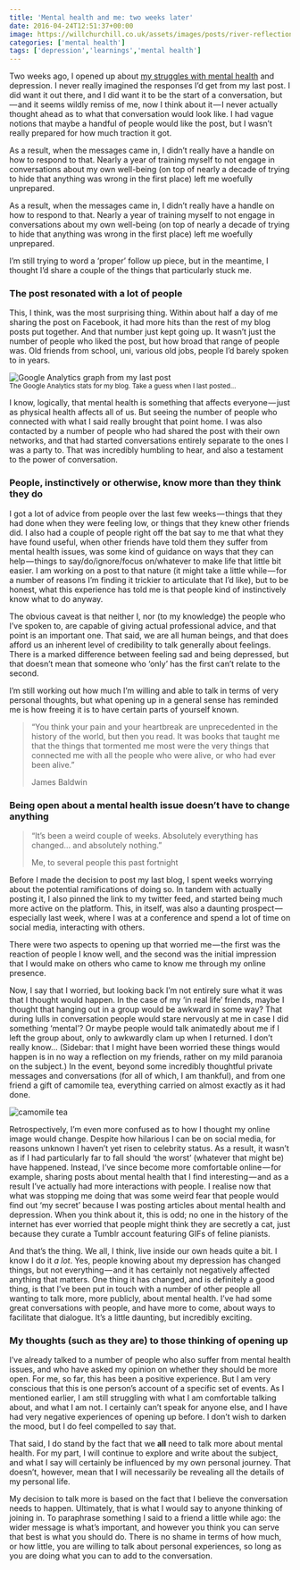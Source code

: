 ```yaml
---
title: 'Mental health and me: two weeks later'
date: 2016-04-24T12:51:37+00:00
image: https://willchurchill.co.uk/assets/images/posts/river-reflection.jpg
categories: ['mental health']
tags: ['depression','learnings','mental health']
---
```

Two weeks ago, I opened up about <a href="http://www.willchurchill.co.uk/mental-health-and-me/" target="_blank" aria-label=" (opens in a new tab)">my struggles with mental health</a> and depression. I never really imagined the responses I’d get from my last post. I did want it out there, and I did want it to be the start of a conversation, but — and it seems wildly remiss of me, now I think about it — I never actually thought ahead as to what that conversation would look like. I had vague notions that maybe a handful of people would like the post, but I wasn’t really prepared for how much traction it got.

As a result, when the messages came in, I didn’t really have a handle on how to respond to that. Nearly a year of training myself to not engage in conversations about my own well-being (on top of nearly a decade of trying to hide that anything was wrong in the first place) left me woefully unprepared.

As a result, when the messages came in, I didn’t really have a handle on how to respond to that. Nearly a year of training myself to not engage in conversations about my own well-being (on top of nearly a decade of trying to hide that anything was wrong in the first place) left me woefully unprepared.

I’m still trying to word a ‘proper’ follow up piece, but in the meantime, I thought I’d share a couple of the things that particularly stuck me.

### The post resonated with a lot of people

This, I think, was the most surprising thing. Within about half a day of me sharing the post on Facebook, it had more hits than the rest of my blog posts put together. And that number just kept going up. It wasn’t just the number of people who liked the post, but how broad that range of people was. Old friends from school, uni, various old jobs, people I’d barely spoken to in years.

![Google Analytics graph from my last post](https://willchurchill.co.uk/assets/images/posts/google-analytics-mham.png)
<br><small>The Google Analytics stats for my blog. Take a guess when I last posted...</small>

I know, logically, that mental health is something that affects everyone — just as physical health affects all of us. But seeing the number of people who connected with what I said really brought that point home. I was also contacted by a number of people who had shared the post with their own networks, and that had started conversations entirely separate to the ones I was a party to. That was incredibly humbling to hear, and also a testament to the power of conversation.

### People, instinctively or otherwise, know more than they think they do

I got a lot of advice from people over the last few weeks — things that they had done when they were feeling low, or things that they knew other friends did. I also had a couple of people right off the bat say to me that what they have found useful, when other friends have told them they suffer from mental health issues, was some kind of guidance on ways that they can help — things to say/do/ignore/focus on/whatever to make life that little bit easier. I am working on a post to that nature (it might take a little while — for a number of reasons I’m finding it trickier to articulate that I’d like), but to be honest, what this experience has told me is that people kind of instinctively know what to do anyway.

The obvious caveat is that neither I, nor (to my knowledge) the people who I’ve spoken to, are capable of giving actual professional advice, and that point is an important one. That said, we are all human beings, and that does afford us an inherent level of credibility to talk generally about feelings. There is a marked difference between feeling sad and being depressed, but that doesn’t mean that someone who ‘only’ has the first can’t relate to the second.

I’m still working out how much I’m willing and able to talk in terms of very personal thoughts, but what opening up in a general sense has reminded me is how freeing it is to have certain parts of yourself known.

> “You think your pain and your heartbreak are unprecedented in the history of the world, but then you read. It was books that taught me that the things that tormented me most were the very things that connected me with all the people who were alive, or who had ever been alive.”
>
> James Baldwin

### Being open about a mental health issue doesn’t have to change anything

> “It’s been a weird couple of weeks. Absolutely everything has changed… and absolutely nothing.”
>
> Me, to several people this past fortnight

Before I made the decision to post my last blog, I spent weeks worrying about the potential ramifications of doing so. In tandem with actually posting it, I also pinned the link to my twitter feed, and started being much more active on the platform. This, in itself, was also a daunting prospect — especially last week, where I was at a conference and spend a lot of time on social media, interacting with others.

There were two aspects to opening up that worried me — the first was the reaction of people I know well, and the second was the initial impression that I would make on others who came to know me through my online presence.

Now, I say that I worried, but looking back I’m not entirely sure what it was that I thought would happen. In the case of my ‘in real life’ friends, maybe I thought that hanging out in a group would be awkward in some way? That during lulls in conversation people would stare nervously at me in case I did something ‘mental’? Or maybe people would talk animatedly about me if I left the group about, only to awkwardly clam up when I returned. I don’t really know… (Sidebar: that I might have been worried these things would happen is in no way a reflection on my friends, rather on my mild paranoia on the subject.) In the event, beyond some incredibly thoughtful private messages and conversations (for all of which, I am thankful), and from one friend a gift of camomile tea, everything carried on almost exactly as it had done.

![camomile tea](https://willchurchill.co.uk/assets/images/posts/camomile-tea.jpeg)

Retrospectively, I’m even more confused as to how I thought my online image would change. Despite how hilarious I can be on social media, for reasons unknown I haven’t yet risen to celebrity status. As a result, it wasn’t as if I had particularly far to fall should ‘the worst’ (whatever that might be) have happened. Instead, I’ve since become more comfortable online — for example, sharing posts about mental health that I find interesting — and as a result I’ve actually had more interactions with people. I realise now that what was stopping me doing that was some weird fear that people would find out ‘my secret’ because I was posting articles about mental health and depression. When you think about it, this is odd; no one in the history of the internet has ever worried that people might think they are secretly a cat, just because they curate a Tumblr account featuring GIFs of feline pianists.

And that’s the thing. We all, I think, live inside our own heads quite a bit. I know I do it _a lot_. Yes, people knowing about my depression has changed things, but not everything — and it has certainly not negatively affected anything that matters. One thing it has changed, and is definitely a good thing, is that I’ve been put in touch with a number of other people all wanting to talk more, more publicly, about mental health. I’ve had some great conversations with people, and have more to come, about ways to facilitate that dialogue. It’s a little daunting, but incredibly exciting.

### My thoughts (such as they are) to those thinking of opening up

I’ve already talked to a number of people who also suffer from mental health issues, and who have asked my opinion on whether they should be more open. For me, so far, this has been a positive experience. But I am very conscious that this is one person’s account of a specific set of events. As I mentioned earlier, I am still struggling with what I am comfortable talking about, and what I am not. I certainly can’t speak for anyone else, and I have had very negative experiences of opening up before. I don’t wish to darken the mood, but I do feel compelled to say that.

That said, I do stand by the fact that we **all** need to talk more about mental health. For my part, I will continue to explore and write about the subject, and what I say will certainly be influenced by my own personal journey. That doesn’t, however, mean that I will necessarily be revealing all the details of my personal life.

My decision to talk more is based on the fact that I believe the conversation needs to happen. Ultimately, that is what I would say to anyone thinking of joining in. To paraphrase something I said to a friend a little while ago: the wider message is what’s important, and however you think you can serve that best is what you should do. There is no shame in terms of how much, or how little, you are willing to talk about personal experiences, so long as you are doing what you can to add to the conversation.